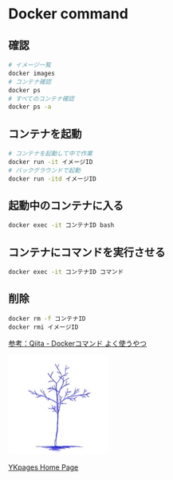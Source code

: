 # Docker command

## 確認

```sh
# イメージ一覧
docker images
# コンテナ確認
docker ps
# すべてのコンテナ確認
docker ps -a
```

## コンテナを起動

```sh
# コンテナを起動して中で作業
docker run -it イメージID
# バックグラウンドで起動
docker run -itd イメージID
```

## 起動中のコンテナに入る

```sh
docker exec -it コンテナID bash
```

## コンテナにコマンドを実行させる

```sh
docker exec -it コンテナID コマンド
```

## 削除

```sh
docker rm -f コンテナID
docker rmi イメージID
```

[参考：Qiita - Dockerコマンド よく使うやつ](https://qiita.com/Esfahan/items/52141a2ad741933d7d4c)

![](../../images/BlueTreeIcon_200x200.jpg)

[YKpages Home Page](https://yusukekato.github.io/)
